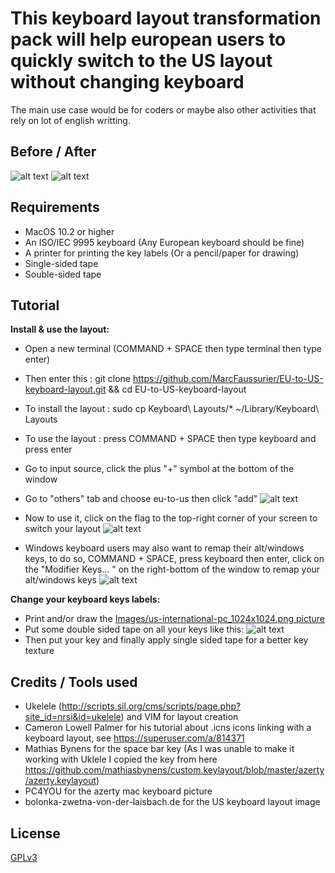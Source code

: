 # This keyboard layout transformation pack will help european users to quickly switch to the US layout without changing keyboard 
The main use case would be for coders or maybe also other activities that rely on lot of english writting. 

## Before / After

![alt text](https://github.com/MarcFaussurier/EU-to-US-keyboard-layout/raw/master/Images/clavier-macbook-azerty.jpg "Before")
![alt text](https://github.com/MarcFaussurier/EU-to-US-keyboard-layout/raw/master/Images/IMG_0206.jpg "After")


## Requirements 
- MacOS 10.2 or higher 
- An ISO/IEC 9995 keyboard (Any European keyboard should be fine)
- A printer for printing the key labels (Or a pencil/paper for drawing)
- Single-sided tape 
- Souble-sided tape

## Tutorial

**Install & use the layout:**

- Open a new terminal (COMMAND + SPACE then type terminal then type enter)
- Then enter this : git clone https://github.com/MarcFaussurier/EU-to-US-keyboard-layout.git && cd EU-to-US-keyboard-layout 
- To install the layout : sudo cp Keyboard\ Layouts/* ~/Library/Keyboard\ Layouts 
- To use the layout : press COMMAND + SPACE then type keyboard and press enter 
- Go to input source, click the plus "+" symbol at the bottom of the window 
- Go to "others" tab and choose eu-to-us then click "add"
![alt text](https://github.com/MarcFaussurier/EU-to-US-keyboard-layout/raw/master/Images/Screen%20Shot%202019-04-29%20at%2013.53.56.png "Choose layout")
- Now to use it, click on the flag to the top-right corner of your screen to switch your layout 
![alt text](https://github.com/MarcFaussurier/EU-to-US-keyboard-layout/raw/master/Images/Screen%20Shot%202019-04-29%20at%2013.54.01.png "Use layout")

- Windows keyboard users may also want to remap their alt/windows keys, to do so, COMMAND + SPACE, press keyboard then enter, click on the "Modifier Keys... " on the  right-bottom of the window to remap your alt/windows keys
![alt text](https://github.com/MarcFaussurier/EU-to-US-keyboard-layout/raw/master/Images/Screen%20Shot%202019-04-29%20at%2013.53.38.png
 "Modifier keys")

**Change your keyboard keys labels:**
- Print and/or draw the [Images/us-international-pc_1024x1024.png picture](https://github.com/MarcFaussurier/EU-to-US-keyboard-layout/raw/master/Images/us-international-pc_1024x1024.png)
- Put some double sided tape on all your keys like this: 
![alt text](https://github.com/MarcFaussurier/EU-to-US-keyboard-layout/raw/master/Images/IMG_0204.jpg "Keys placing")
- Then put your key and finally apply single sided tape for a better key texture 

## Credits / Tools used  
- Ukelele (http://scripts.sil.org/cms/scripts/page.php?site_id=nrsi&id=ukelele) and VIM for layout creation 
- Cameron Lowell Palmer for his tutorial about .icns icons linking with a keyboard layout, see https://superuser.com/a/814371 
- Mathias Bynens for the space bar key (As I was unable to make it working with Uklele I copied the key from here https://github.com/mathiasbynens/custom.keylayout/blob/master/azerty/azerty.keylayout)
- PC4YOU for the azerty mac keyboard picture 
- bolonka-zwetna-von-der-laisbach.de for the US keyboard layout image

## License
[GPLv3](https://github.com/mathiasbynens/custom.keylayout/blob/master/azerty/LICENSE.txt)
